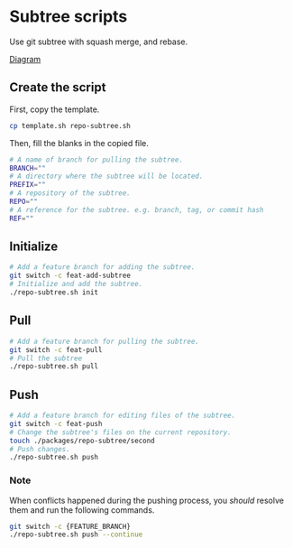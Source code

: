 # Subtree scripts

Use git subtree with squash merge, and rebase.

[Diagram](https://excalidraw.com/#json=WKLp8Ss3UBF24P5u_hjms,NURVsNOa6piiwwCDve31Wg)

## Create the script

First, copy the template.

```sh
cp template.sh repo-subtree.sh
```

Then, fill the blanks in the copied file.

```sh
# A name of branch for pulling the subtree.
BRANCH=""
# A directory where the subtree will be located.
PREFIX=""
# A repository of the subtree.
REPO=""
# A reference for the subtree. e.g. branch, tag, or commit hash
REF=""
```

## Initialize

```sh
# Add a feature branch for adding the subtree.
git switch -c feat-add-subtree
# Initialize and add the subtree.
./repo-subtree.sh init
```

## Pull

```sh
# Add a feature branch for pulling the subtree.
git switch -c feat-pull
# Pull the subtree
./repo-subtree.sh pull
```

## Push

```sh
# Add a feature branch for editing files of the subtree.
git switch -c feat-push
# Change the subtree's files on the current repository.
touch ./packages/repo-subtree/second
# Push changes.
./repo-subtree.sh push
```

### Note

When conflicts happened during the pushing process, you _should_ resolve them
and run the following commands.

```sh
git switch -c {FEATURE_BRANCH}
./repo-subtree.sh push --continue
```
